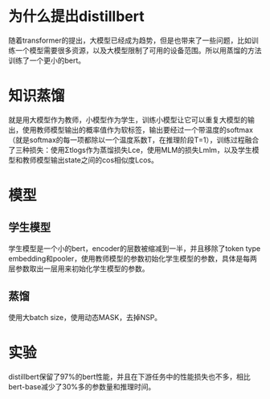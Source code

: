 # 为什么提出distillbert
随着transformer的提出，大模型已经成为趋势，但是也带来了一些问题，比如训练一个模型需要很多资源，以及大模型限制了可用的设备范围。所以用蒸馏的方法训练了一个更小的bert。
# 知识蒸馏
就是用大模型作为教师，小模型作为学生，训练小模型让它可以重复大模型的输出，使用教师模型输出的概率值作为软标签，输出要经过一个带温度的softmax（就是softmax的每一项都除以一个温度系数T，在推理阶段T=1），训练过程融合了三种损失：使用Σtlogs作为蒸馏损失Lce，使用MLM的损失Lmlm，以及学生模型和教师模型输出state之间的cos相似度Lcos。
# 模型
## 学生模型
学生模型是一个小的bert，encoder的层数被缩减到一半，并且移除了token type embedding和pooler，使用教师模型的参数初始化学生模型的参数，具体是每两层参数取出一层用来初始化学生模型的参数。
## 蒸馏
使用大batch size，使用动态MASK，去掉NSP。
# 实验
distillbert保留了97%的bert性能，并且在下游任务中的性能损失也不多，相比bert-base减少了30%多的参数量和推理时间。
